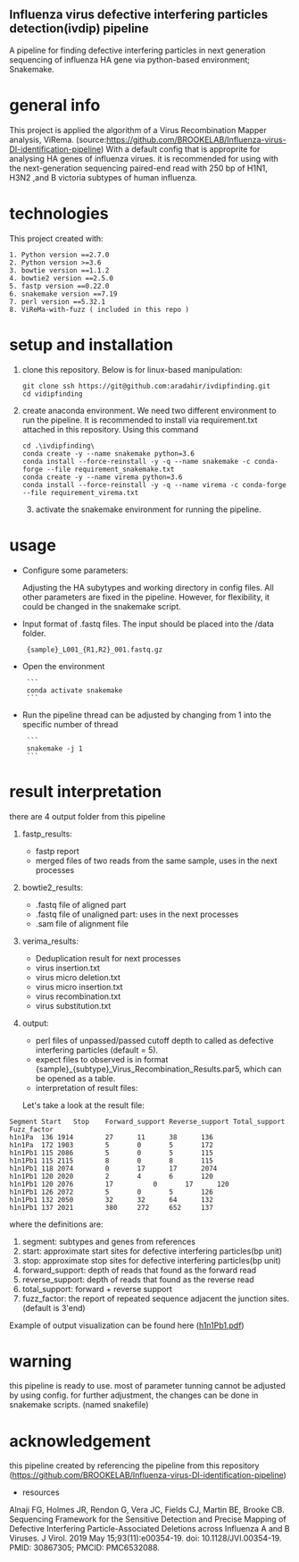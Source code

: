 ## Influenza virus defective interfering particles detection(ivdip) pipeline

A pipeline for finding defective interfering particles in next generation sequencing of influenza HA gene via python-based environment; Snakemake. 

# general info
This project is applied the algorithm of a Virus Recombination Mapper analysis, ViRema. (source:https://github.com/BROOKELAB/Influenza-virus-DI-identification-pipeline) With a default config that is approprite for analysing HA genes of influenza virues.
it is recommended for using with the next-generation sequencing paired-end read with 250 bp of H1N1, H3N2 ,and B victoria subtypes of human influenza.

# technologies

This project created with:
	
	1. Python version ==2.7.0
	2. Python version >=3.6
	3. bowtie version ==1.1.2
	4. bowtie2 version ==2.5.0
	5. fastp version ==0.22.0
	6. snakemake version ==7.19
	7. perl version ==5.32.1
	8. ViReMa-with-fuzz ( included in this repo )

# setup and installation

1. clone this repository. Below is for linux-based manipulation:

	```
	git clone ssh https://git@github.com:aradahir/ivdipfinding.git 
	cd vidipfinding
	```

2. create anaconda environment. We need two different environment to run the pipeline. It is recommended to install via requirement.txt attached in this repository. Using this command

	```
	cd .\ivdipfinding\
	conda create -y --name snakemake python=3.6
	conda install --force-reinstall -y -q --name snakemake -c conda-forge --file requirement_snakemake.txt
	conda create -y --name virema python=3.6
	conda install --force-reinstall -y -q --name virema -c conda-forge --file requirement_virema.txt
	```

	3. activate the snakemake environment for running the pipeline.

# usage

 - Configure some parameters:
 	 
 	Adjusting the HA subytypes and working directory in config files. All other parameters are fixed in 
    the pipeline. However, for flexibility, it could be changed in the snakemake script.

 - Input format of .fastq files. The input should be placed into the /data folder.

 		{sample}_L001_{R1,R2}_001.fastq.gz

 - Open the environment
 
 		```
		conda activate snakemake
		```
 - Run the pipeline
 		thread can be adjusted by changing from 1 into the specific number of thread

 		```
 		snakemake -j 1
		```
# result interpretation

there are 4 output folder from this pipeline 
1. fastp_results: 
	- fastp report 
	- merged files of two reads from the same sample, uses in the next processes
2. bowtie2_results:
	- .fastq file of aligned part
	- .fastq file of unaligned part: uses in the next processes
	- .sam file of alignment file
3. verima_results:
	- Deduplication result for next processes
	- virus insertion.txt
	- virus micro deletion.txt
	- virus micro insertion.txt
	- virus recombination.txt
	- virus substitution.txt
4. output:
	- perl files of unpassed/passed cutoff depth to called as defective interfering particles (default = 5).
	- expect files to observed is in format {sample}_{subtype}_Virus_Recombination_Results.par5, which can be opened as a table.
	- interpretation of result files:

	Let's take a look at the result file:
```
Segment	Start	Stop	Forward_support	Reverse_support	Total_support	Fuzz_factor
h1n1Pa  136	1914		27		11		38		136
h1n1Pa  172	1903		5		0		5		172
h1n1Pb1 115	2086		5		0		5		115
h1n1Pb1 115	2115		8		0		8		115
h1n1Pb1 118	2074		0		17		17		2074
h1n1Pb1 120	2020		2		4		6		120
h1n1Pb1 120	2076		17	        0		17		120
h1n1Pb1 126	2072		5		0		5		126
h1n1Pb1 132	2050		32		32		64		132
h1n1Pb1 137	2021		380		272		652		137
```
where the definitions are:

1. segment: subtypes and genes from references
2. start: approximate start sites for defective interfering particles(bp unit)
3. stop: approximate stop sites for defective interfering particles(bp unit)
4. forward_support: depth of reads that found as the forward read
5. reverse_support: depth of reads that found as the reverse read
6. total_support: forward + reverse support
7. fuzz_factor: the report of repeated sequence adjacent the junction sites.(default is 3'end)

Example of output visualization can be found here ([h1n1Pb1.pdf](https://github.com/aradahir/ivdipfinding/files/10779420/h1n1Pb1.pdf))

# warning
this pipeline is ready to use. most of parameter tunning cannot be adjusted by using config. for further adjustment, the changes can be done in snakemake scripts. (named snakefile)

# acknowledgement
this pipeline created by referencing the pipeline from this repository (https://github.com/BROOKELAB/Influenza-virus-DI-identification-pipeline)

- resources

Alnaji FG, Holmes JR, Rendon G, Vera JC, Fields CJ, Martin BE, Brooke CB. Sequencing Framework for the Sensitive Detection and Precise Mapping of Defective Interfering Particle-Associated Deletions across Influenza A and B Viruses. J Virol. 2019 May 15;93(11):e00354-19. doi: 10.1128/JVI.00354-19. PMID: 30867305; PMCID: PMC6532088.
